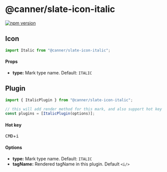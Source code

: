 # @canner/slate-icon-italic

[![npm version](https://badge.fury.io/js/%40canner%2Fslate-icon-italic.svg)](https://badge.fury.io/js/%40canner%2Fslate-icon-italic)

## Icon

```js
import Italic from "@canner/slate-icon-italic";
```

#### Props

* **type:** Mark type name. Default: `ITALIC`

## Plugin

```js
import { ItalicPlugin } from "@canner/slate-icon-italic";

// this will add render method for this mark, and also support hot key for italic.
const plugins = [ItalicPlugin(options)];
```

#### Hot key

<kbd>CMD</kbd>+<kbd>i</kbd>

#### Options

* **type:** Mark type name. Default: `ITALIC`
* **tagName:** Rendered tagName in this plugin. Default `<i/>`
